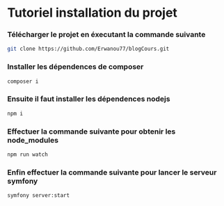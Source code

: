 # Tutoriel installation du projet

### Télécharger le projet en éxecutant la commande suivante

```bash
git clone https://github.com/Erwanou77/blogCours.git
```

### Installer les dépendences de composer

```bash
composer i
```

### Ensuite il faut installer les dépendences nodejs

```bash
npm i
```

### Effectuer la commande suivante pour obtenir les node_modules

```bash
npm run watch
```

### Enfin effectuer la commande suivante pour lancer le serveur symfony

```bash
symfony server:start
```